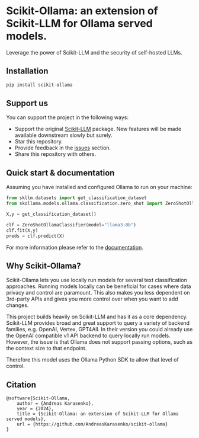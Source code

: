 # Scikit-Ollama: an extension of Scikit-LLM for Ollama served models.
Leverage the power of Scikit-LLM and the security of self-hosted LLMs.

## Installation
~~~bash
pip install scikit-ollama
~~~

## Support us
You can support the project in the following ways:

- Support the original [Scikit-LLM](https://github.com/iryna-kondr/scikit-llm) package. New features will be made available downstream slowly but surely.
- Star this repository.
- Provide feedback in the [issues]() section.
- Share this repository with others.

## Quick start & documentation
Assuming you have installed and configured Ollama to run on your machine:
~~~python
from skllm.datasets import get_classification_dataset
from skollama.models.ollama.classification.zero_shot import ZeroShotOllamaClassifier

X,y = get_classification_dataset()

clf = ZeroShotOllamaClassifier(model="llama3:8b")
clf.fit(X,y)
preds = clf.predict(X)
~~~

For more information please refer to the [documentation]().

## Why Scikit-Ollama?
Scikit-Ollama lets you use locally run models for several text classification approaches.
Running models locally can be beneficial for cases where data privacy and control are paramount. This also makes you less dependent on 3rd-party APIs and gives you more control over when you want to add changes.

This project builds heavily on Scikit-LLM and has it as a core dependency. Scikit-LLM provides broad and great support to query a variety of backend families,
e.g. OpenAI, Vertex, GPT4All. In their version you could already use the OpenAI compatible v1 API backend to query locally run models. However, the issue is that Ollama does not support passing options, such as the context size to that endpoint.

Therefore this model uses the Ollama Python SDK to allow that level of control.
## Citation
~~~
@software{Scikit-Ollama,
    author = {Andreas Karasenko},
    year = {2024},
    title = {Scikit-Ollama: an extension of Scikit-LLM for Ollama served models},
    url = {https://github.com/AndreasKarasenko/scikit-ollama}
}
~~~